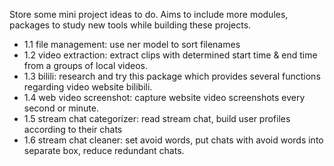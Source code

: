 Store some mini project ideas to do. Aims to include more modules, packages to study new tools while building these projects.

- 1.1 file management: use ner model to sort filenames
- 1.2 video extraction: extract clips with determined start time & end time from a groups of local videos.
- 1.3 bilili: research and try this package which provides several functions regarding video website bilibili.
- 1.4 web video screenshot: capture website video screenshots every second or minute.
- 1.5 stream chat categorizer: read stream chat, build user profiles according to their chats
- 1.6 stream chat cleaner: set avoid words, put chats with avoid words into separate box, reduce redundant chats.
